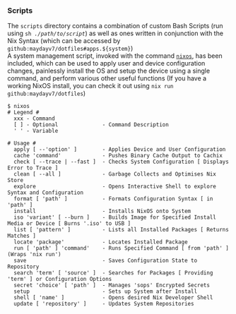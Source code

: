 ### Scripts

The `scripts` directory contains a combination of custom Bash Scripts (run using <code>sh <i>./path/to/script</i></code>) as well as ones written in conjunction with the Nix Syntax (which can be accessed by `github:maydayv7/dotfiles#apps.${system}`)  
A system management script, invoked with the command [`nixos`](./nixos.nix), has been included, which can be used to apply user and device configuration changes, painlessly install the OS and setup the device using a single command, and perform various other useful functions (If you have a working NixOS install, you can check it out using `nix run github:maydayv7/dotfiles`)

```shellsession
$ nixos
# Legend #
  xxx - Command
  [ ] - Optional              - Command Description
  ' ' - Variable

# Usage #
  apply [ --'option' ]        - Applies Device and User Configuration
  cache 'command'             - Pushes Binary Cache Output to Cachix
  check [ --trace | --fast ]  - Checks System Configuration [ Displays Error to Trace ]
  clean [ --all ]             - Garbage Collects and Optimises Nix Store
  explore                     - Opens Interactive Shell to explore Syntax and Configuration
  format [ 'path' ]           - Formats Configuration Syntax [ in 'path' ]
  install                     - Installs NixOS onto System
  iso 'variant' [ --burn ]    - Builds Image for Specified Install Media or Device [ Burns '.iso' to USB ]
  list [ 'pattern' ]          - Lists all Installed Packages [ Returns Matches ]
  locate 'package'            - Locates Installed Package
  run [ 'path' ] 'command'    - Runs Specified Command [ from 'path' ] (Wraps 'nix run')
  save                        - Saves Configuration State to Repository
  search 'term' [ 'source' ]  - Searches for Packages [ Providing 'term' ] or Configuration Options
  secret 'choice' [ 'path' ]  - Manages 'sops' Encrypted Secrets
  setup                       - Sets up System after Install
  shell [ 'name' ]            - Opens desired Nix Developer Shell
  update [ 'repository' ]     - Updates System Repositories
```
